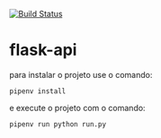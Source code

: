 [![Build Status](https://travis-ci.org/ATID-PROJECT/flask-api.svg?branch=master)](https://travis-ci.org/ATID-PROJECT/flask-api)

# flask-api

para instalar o projeto use o comando:
```
pipenv install
```
e execute o projeto com o comando:
```
pipenv run python run.py
```
